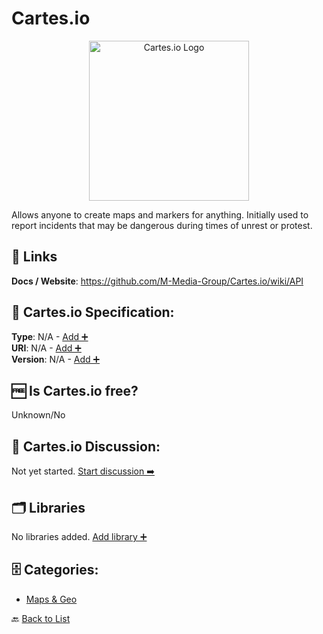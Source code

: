 # Cartes.io
<p align="center">
    <img width="256" src="https://raw.githubusercontent.com/apis-list/apis-list/main/apis/cartes-io/logo_256x256.png" alt="Cartes.io Logo"/>
</p>
Allows anyone to create maps and markers for anything. Initially used to report incidents that may be dangerous during times of unrest or protest.

##  🔗 Links
**Docs / Website**: https://github.com/M-Media-Group/Cartes.io/wiki/API

## 🧬 Cartes.io Specification:
**Type**: N/A - [Add ➕](https://github.com/apis-list/apis-list/edit/main/apis/cartes-io/cartes-io.yaml)  
**URI**: N/A - [Add ➕](https://github.com/apis-list/apis-list/edit/main/apis/cartes-io/cartes-io.yaml)  
**Version**: N/A - [Add ➕](https://github.com/apis-list/apis-list/edit/main/apis/cartes-io/cartes-io.yaml)

## 🆓 Is Cartes.io free?
 Unknown/No 

## 💬 Cartes.io Discussion:
Not yet started. [Start discussion ➡️](https://github.com/apis-list/apis-list/discussions/new)

## 🗂️ Libraries

No libraries added. [Add library ➕](https://github.com/apis-list/apis-list/edit/main/apis/cartes-io/cartes-io.yaml)    


## 🗄️ Categories:
- [Maps & Geo](https://github.com/apis-list/apis-list#maps--geo-)

🔙  [Back to List](https://github.com/apis-list/apis-list)
